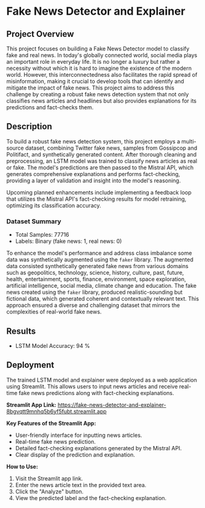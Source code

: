 # Fake News Detector and Explainer

## Project Overview

This project focuses on building a Fake News Detector model to classify fake and real news. In today's globally connected world, social media plays an important role in everyday life. It is no longer a luxury but rather a necessity without which it is hard to imagine the existence of the modern world. However, this interconnectedness also facilitates the rapid spread of misinformation, making it crucial to develop tools that can identify and mitigate the impact of fake news. This project aims to address this challenge by creating a robust fake news detection system that not only classifies news articles and headlines but also provides explanations for its predictions and fact-checks them.

## Description

To build a robust fake news detection system, this project employs a multi-source dataset, combining Twitter fake news, samples from Gossipcop and Politifact, and synthetically generated content. After thorough cleaning and preprocessing, an LSTM model was trained to classify news articles as real or fake. The model's predictions are then passed to the Mistral API, which generates comprehensive explanations and performs fact-checking, providing a layer of validation and insight into the model's reasoning.

Upcoming planned enhancements include implementing a feedback loop that utilizes the Mistral API's fact-checking results for model retraining, optimizing its classification accuracy.

### Dataset Summary

-   Total Samples: 77716
-   Labels: Binary (fake news: 1, real news: 0)

To enhance the model's performance and address class imbalance some data was synthetically augmented using the `faker` library. The augmented data consisted synthetically generated fake news from various domains such as geopolitics, technology, science, history, culture, past, future, health, entertainment, sports, finance, environment, space exploration, artificial intelligence, social media, climate change and education.
The fake news created using the `faker` library, produced realistic-sounding but fictional data, which generated coherent and contextually relevant text. This approach ensured a diverse and challenging dataset that mirrors the complexities of real-world fake news.

## Results

-   LSTM Model Accuracy: 94 %

## Deployment

The trained LSTM model and explainer were deployed as a web application using Streamlit. This allows users to input news articles and receive real-time fake news predictions along with fact-checking explanations.

**Streamlit App Link:** https://fake-news-detector-and-explainer-8bgvqtt9mnhq5b6yf5fubt.streamlit.app

**Key Features of the Streamlit App:**

-   User-friendly interface for inputting news articles.
-   Real-time fake news prediction.
-   Detailed fact-checking explanations generated by the Mistral API.
-   Clear display of the prediction and explanation.

**How to Use:**

1.  Visit the Streamlit app link.
2.  Enter the news article text in the provided text area.
3.  Click the "Analyze" button.
4.  View the predicted label and the fact-checking explanation.
